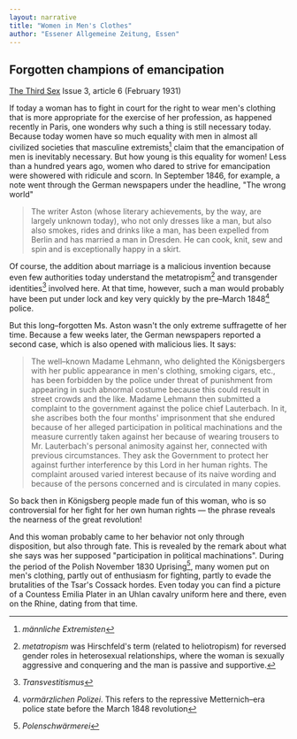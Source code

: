 ```yaml
---
layout: narrative
title: "Women in Men's Clothes"
author: "Essener Allgemeine Zeitung, Essen"
---
```


## Forgotten champions of emancipation

[The Third Sex](/das-dritte-geschlecht/) Issue 3, article 6 (February 1931)


If today a woman has to fight in court for the right to wear men's clothing that is more appropriate for the exercise of her profession, as happened recently in Paris, one wonders why such a thing is still necessary today. Because today women have so much equality with men in almost all civilized societies that masculine extremists[^fn1] claim that the emancipation of men is inevitably necessary. But how young is this equality for women! Less than a hundred years ago, women who dared to strive for emancipation were showered with ridicule and scorn. In September 1846, for example, a note went through the German newspapers under the headline, "The wrong world"

> The writer Aston (whose literary achievements, by the way, are largely unknown today), who not only dresses like a man, but also also smokes, rides and drinks like a man, has been expelled from Berlin and has married a man in Dresden. He can cook, knit, sew and spin and is exceptionally happy in a skirt.

Of course, the addition about marriage is a malicious invention because even few authorities today understand the metatropism[^fn2] and transgender identities[^fn3] involved here. At that time, however, such a man would probably have been put under lock and key very quickly by the pre&ndash;March 1848[^fn4] police. 

But this long&ndash;forgotten Ms. Aston wasn't the only extreme suffragette of her time. Because a few weeks later, the German newspapers reported a second case, which is also opened with malicious lies. It says:

> The well&ndash;known Madame Lehmann, who delighted the Königsbergers with her public appearance in men's clothing, smoking cigars, etc., has been forbidden by the police under threat of punishment from appearing in such abnormal costume because this could result in street crowds and the like. Madame Lehmann then submitted a complaint to the government against the police chief Lauterbach. In it, she ascribes both the four months' imprisonment that she endured because of her alleged participation in political machinations and the measure currently taken against her because of wearing trousers to Mr. Lauterbach's personal animosity against her, connected with previous circumstances. They ask the Government to protect her against further interference by this Lord in her human rights. The complaint aroused varied interest because of its naive wording and because of the persons concerned and is circulated in many copies.

So back then in Königsberg people made fun of this woman, who is so controversial for her fight for her own human rights &mdash; the phrase reveals the nearness of the great revolution!

And this woman probably came to her behavior not only through disposition, but also through fate. This is revealed by the remark about what she says was her supposed "participation in political machinations". During the period of the Polish November 1830 Uprising[^fn5], many women put on men's clothing, partly out of enthusiasm for fighting, partly to evade the brutalities of the Tsar's Cossack hordes. Even today you can find a picture of a Countess Emilia Plater in an Uhlan cavalry uniform here and there, even on the Rhine, dating from that time. 

[^fn1]: _männliche Extremisten_
[^fn2]: _metatropism_ was Hirschfeld's term (related to heliotropism) for reversed gender roles in heterosexual relationships, where the woman is sexually aggressive and conquering and the man is passive and supportive.
[^fn3]: _Transvestitismus_
[^fn4]: _vormärzlichen Polizei_. This refers to the repressive Metternich&ndash;era police state before the March 1848 revolution
[^fn5]: _Polenschwärmerei_